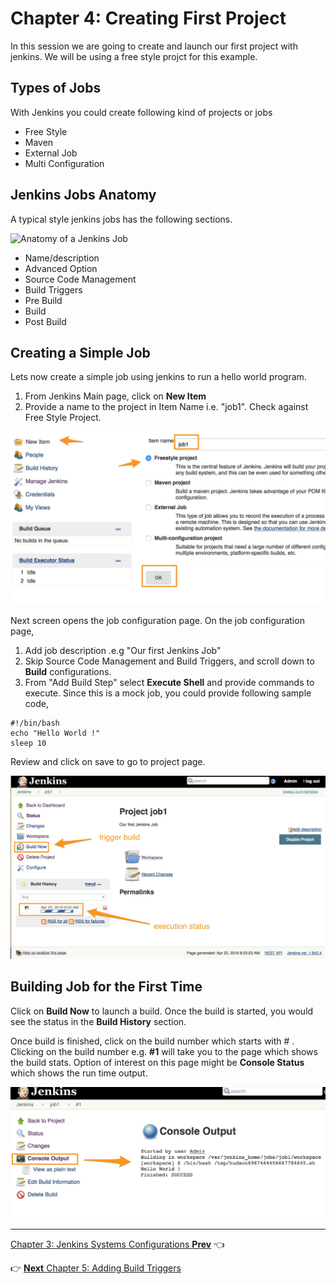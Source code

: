 # Chapter 4: Creating First Project
In this session we are going to create and launch our first project  with jenkins. We will be using a free style projct for this example.

## Types of Jobs
With Jenkins you could create following kind of projects or jobs

* Free Style
* Maven
* External Job
* Multi Configuration


## Jenkins Jobs Anatomy
A  typical  style jenkins jobs has the following sections.

![Anatomy of a Jenkins Job](images/chap4/jenkins_job_anatomy.png)

* Name/description
* Advanced Option
* Source Code Management
* Build Triggers
* Pre Build
* Build
* Post Build

## Creating a Simple Job
Lets now create a simple job using jenkins to run a hello world program.

1. From Jenkins Main page, click on **New Item**
1. Provide a name to the project in Item Name i.e. "job1". Check against Free Style Project.

![ Naming Jenkins Job ](images/chap4/job_name.jpg)

Next screen opens the job configuration page. On the job configuration page,
1. Add job description .e.g "Our first Jenkins Job"
1. Skip Source Code Management and Build Triggers, and scroll down to **Build** configurations.
1. From "Add Build Step" select **Execute Shell** and provide commands to execute. Since this  is a  mock job, you could provide following sample code,

```
#!/bin/bash
echo "Hello World !"
sleep 10

```  
Review and click on save to go to project page.

![Project Page](images/chap4/project_page.jpg)

## Building Job for the First Time

Click on **Build Now** to launch a build. Once the build is started, you would see the status in the **Build History** section.

Once build is finished, click on the build number which starts with # . Clicking on the build number e.g. **#1** will take you to the page which shows the build stats. Option of interest on this page might be **Console Status** which shows the run time output.

![Console Output](images/chap4/console_output.jpg)

----
[Chapter 3: Jenkins Systems Configurations **Prev**](https://github.com/schoolofdevops/learn-jenkins/blob/master/manuscript/030_configure_jenkins.md) :point_left:

:point_right: [**Next** Chapter 5: Adding Build Triggers](https://github.com/schoolofdevops/learn-jenkins/blob/master/manuscript/050_add_build_triggers.md)
